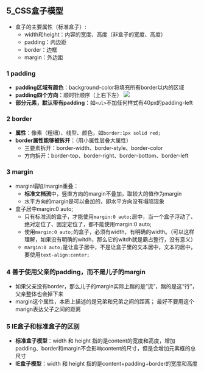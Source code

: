 ## 5_CSS盒子模型
- 盒子的主要属性（标准盒子）:
	- width和height：内容的宽度、高度（非盒子的宽度、高度）
	- padding：内边距
	- border：边框
	- margin：外边距

### 1 padding
- **padding区域有颜色**：background-color将填充所有border以内的区域
- **padding四个方向**：顺时针顺序（上右下左）
	![](http://www.w3school.com.cn/i/ct_css_margin_value.gif)
- **部分元素，默认带有padding**：如`<ul>`不加任何样式有40px的padding-left

### 2 border
- **属性**：像素（粗细）、线型、颜色，如`border:1px solid red;`
- **border属性能够被拆开**：（用小属性层叠大属性）
	- 三要素拆开：border-width、border-style、border-color
	- 方向拆开：border-top、border-right、border-bottom、border-left

### 3 margin
- margin塌陷/margin重叠：
	- **标准文档流**中，竖直方向的margin不叠加，取较大的值作为margin
	- 水平方向的margin是可以叠加的，即水平方向没有塌陷现象
- 盒子居中margin:0 auto;
	- 只有标准流的盒子，才能使用`margin:0 auto;`居中，当一个盒子浮动了、绝对定位了、固定定位了，都不能使用margin:0 auto;
	- 使用`margin:0 auto;`的盒子，必须有width，有明确的width。（可以这样理解，如果没有明确的witdh，那么它的witdh就是霸占整行，没有意义）
	- `margin:0 auto;`是让盒子居中，不是让盒子里的文本居中，文本的居中，要使用`text-align:center;`

### 4 善于使用父亲的padding，而不是儿子的margin
- 如果父亲没有border，那么儿子的margin实际上踹的是“流”，踹的是这“行”，父亲整体也会掉下来
- margin这个属性，本质上描述的是兄弟和兄弟之间的距离； 最好不要用这个marign表达父子之间的距离

### 5 IE盒子和标准盒子的区别
- **标准盒子模型**：width 和 height 指的是content的宽度和高度，增加padding、border和margin不会影响content的尺寸，但是会增加元素框的总尺寸
- **IE盒子模型**：width 和 height 指的是content+padding+border的宽度和高度